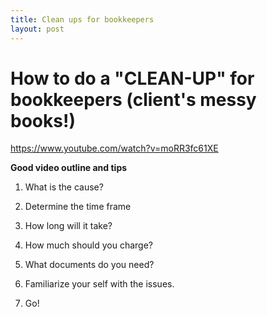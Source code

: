 ```yaml
---
title: Clean ups for bookkeepers
layout: post
---
```


# How to do a "CLEAN-UP" for bookkeepers (client's messy books!)

https://www.youtube.com/watch?v=moRR3fc61XE

[](/assets/misc/cleanup.png)

**Good video outline and tips**


1. What is the cause?

2. Determine the time frame

3. How long will it take?

4. How much should you charge?

5. What documents do you need?

6. Familiarize your self with the issues.

7. Go!
